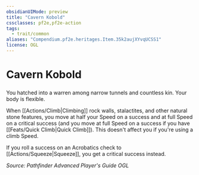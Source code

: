 ```yaml
---
obsidianUIMode: preview
title: "Cavern Kobold"
cssclasses: pf2e,pf2e-action
tags:
  - trait/common
aliases: "Compendium.pf2e.heritages.Item.35k2aujXYvqUCSS1"
license: OGL
---
```

# Cavern Kobold

### 






You hatched into a warren among narrow tunnels and countless kin. Your body is flexible.

When [[Actions/Climb|Climbing]] rock walls, stalactites, and other natural stone features, you move at half your Speed on a success and at full Speed on a critical success (and you move at full Speed on a success if you have [[Feats/Quick Climb|Quick Climb]]). This doesn't affect you if you're using a climb Speed.

If you roll a success on an Acrobatics check to [[Actions/Squeeze|Squeeze]], you get a critical success instead.

*Source: Pathfinder Advanced Player's Guide*
*OGL*